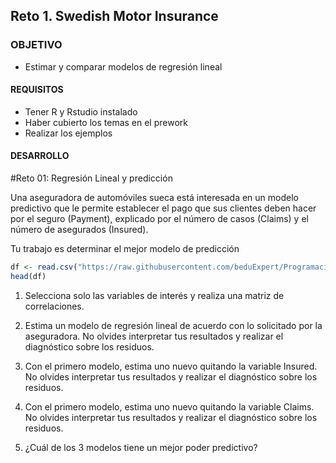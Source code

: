  
## Reto 1. Swedish Motor Insurance

### OBJETIVO 

- Estimar y comparar modelos de regresión lineal

#### REQUISITOS 

- Tener R y Rstudio instalado
- Haber cubierto los temas en el prework
- Realizar los ejemplos

#### DESARROLLO

#Reto 01: Regresión Lineal y predicción

Una aseguradora de automóviles sueca está interesada en un modelo predictivo que 
le permite establecer el pago que sus clientes deben hacer por el seguro (Payment), explicado 
por el número de casos (Claims) y el número de asegurados (Insured).

Tu trabajo es determinar el mejor modelo de predicción

```R
df <- read.csv("https://raw.githubusercontent.com/beduExpert/Programacion-R-Santander-2022/main/Sesion-06/data/SwedishMotorInsurance.csv", header = TRUE)
head(df)
```  

1) Selecciona solo las variables de interés y realiza una matriz de correlaciones.

2) Estima un modelo de regresión lineal de acuerdo con lo solicitado por la aseguradora. No 
olvides interpretar tus resultados y realizar el diagnóstico sobre los residuos.

3) Con el primero modelo, estima uno nuevo quitando la variable Insured. No 
olvides interpretar tus resultados y realizar el diagnóstico sobre los residuos.

4) Con el primero modelo, estima uno nuevo quitando la variable Claims. No 
olvides interpretar tus resultados y realizar el diagnóstico sobre los residuos.

5) ¿Cuál de los 3 modelos tiene un mejor poder predictivo?
